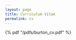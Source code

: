 ```yaml
---
layout: page
title: Curriculum Vitae
permalink: cv
---
```


{% pdf "/pdfs/burton_cv.pdf" %}
<object data="{{ site.url }}{{ site.baseurl }}/pdfs/burton_cv.pdf" width="1000" height="1000" type="application/pdf"></object>
